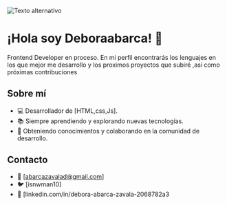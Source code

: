 ![Texto alternativo](deboraabarca/README.md/baner-deb.png)

# ¡Hola soy Deboraabarca! 👋

Frontend Developer en proceso. En mi perfil encontrarás los lenguajes en los que mejor me desarrollo y los proximos proyectos que subiré ,así como próximas contribuciones
## Sobre mí

- 💻 Desarrollador de [HTML,css,Js].
- 📚 Siempre aprendiendo y explorando nuevas tecnologías.
- 🌱 Obteniendo conocimientos y colaborando en la comunidad de desarrollo.

## Contacto

- 📧 [abarcazavalad@gmail.com]
- 🐦 [isnwman10]
- 💼 [linkedin.com/in/debora-abarca-zavala-2068782a3
